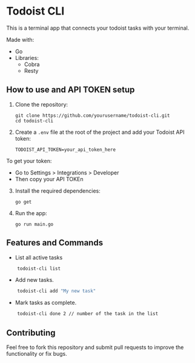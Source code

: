 # Todoist CLI

This is a terminal app that connects your todoist tasks with your terminal. 


Made with:
- Go
- Libraries:
    - Cobra
    - Resty

## How to use and API TOKEN setup

1. Clone the repository:
   ```
   git clone https://github.com/yourusername/todoist-cli.git
   cd todoist-cli
   ```

2. Create a `.env` file at the root of the project and add your Todoist API token:
   ```
   TODOIST_API_TOKEN=your_api_token_here
   ```
To get your token:
- Go to Settings > Integrations > Developer 
- Then copy your API TOKEn

3. Install the required dependencies:
   ```
   go get
   ```

4. Run the app:
   ```
   go run main.go
   ```


## Features and Commands

- List all active tasks
```zsh
    todoist-cli list
```
- Add new tasks.
```zsh
    todoist-cli add "My new task"
```
- Mark tasks as complete.
```zsh
    todoist-cli done 2 // number of the task in the list
```

## Contributing

Feel free to fork this repository and submit pull requests to improve the functionality or fix bugs.

  
  
